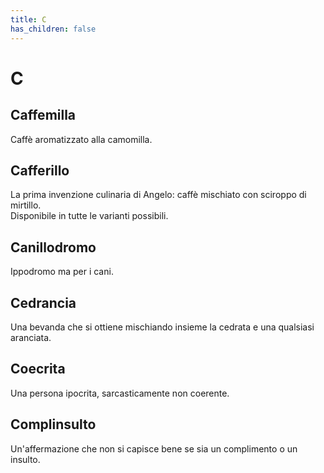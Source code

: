 ```yaml
---
title: C
has_children: false
---
```

# C

## Caffemilla
Caffè aromatizzato alla camomilla.

## Cafferillo
La prima invenzione culinaria di Angelo: caffè mischiato con sciroppo di mirtillo.  
Disponibile in tutte le varianti possibili.

## Canillodromo
Ippodromo ma per i cani.

## Cedrancia
Una bevanda che si ottiene mischiando insieme la cedrata e una qualsiasi aranciata.

## Coecrita
Una persona ipocrita, sarcasticamente non coerente.

## Complinsulto
Un'affermazione che non si capisce bene se sia un complimento o un insulto.
